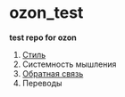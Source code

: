 # ozon_test
**test repo for ozon**

1. [Стиль](instruction_ru.md)
2. Системность мышления
3. [Обратная связь](feedback_ru.md) 
4. Переводы
